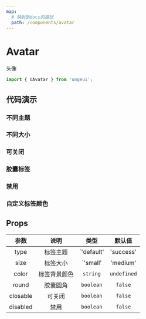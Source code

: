 ```yaml
---
map:
  # 映射到docs的路径
  path: /components/avatar
---
```


# Avatar

头像

```js
import { UAvatar } from 'ungeui';
```

## 代码演示

### 不同主题

<demo src="./demo/theme.vue"
  language="vue"
  title="基本用法"
  desc="不同的type决定不同的主题类型">
</demo>

### 不同大小

<demo src="./demo/size.vue"
  language="vue"
  title="基本用法"
  desc="添加不同的size值">
</demo>

### 可关闭

<demo src="./demo/close.vue"
  language="vue"
  title="基本用法"
  desc="closable属性控制是否显示关闭">
</demo>

### 胶囊标签

<demo src="./demo/round.vue"
  language="vue"
  title="基本用法"
  desc="胶囊圆角">
</demo>

### 禁用

<demo src="./demo/disabled.vue"
  language="vue"
  title="基本用法"
  desc="禁用后无法触发事件">
</demo>

### 自定义标签颜色

<demo src="./demo/color.vue"
  language="vue"
  title="基本用法"
  desc="自定义颜色支持十六进制和RGBA">
</demo>

## Props

| 参数  | 说明 | 类型 | 默认值 |
| :-----: | :---: | :-----: | :---------: |
| type  | 标签主题 | `'default' | 'success' | 'warning' | 'info' | 'danger'` |  `'default'` |
| size  | 标签大小   | `'small' | 'medium' | 'large' | 'huge'` | `'medium'` |
| color | 标签背景颜色   | `string` | `undefined`
| round  | 胶囊圆角 | `boolean` | `false`
| closable  | 可关闭   | `boolean` | `false`
| disabled | 禁用   | `boolean` | `false`

